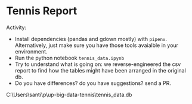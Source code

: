 Tennis Report
=============

Activity:

- Install dependencies (pandas and gdown mostly) with `pipenv`. Alternatively, just make sure you have those tools avaialble in your environment.
- Run the python notebook `tennis_data.ipynb`
- Try to understand what is going on: we reverse-engineered the csv report to find how the tables might have been arranged in the original db.
- Do you have differences? do you have suggestions? send a PR.


C:\Users\santi\p\up-big-data-tennis\tennis_data.db